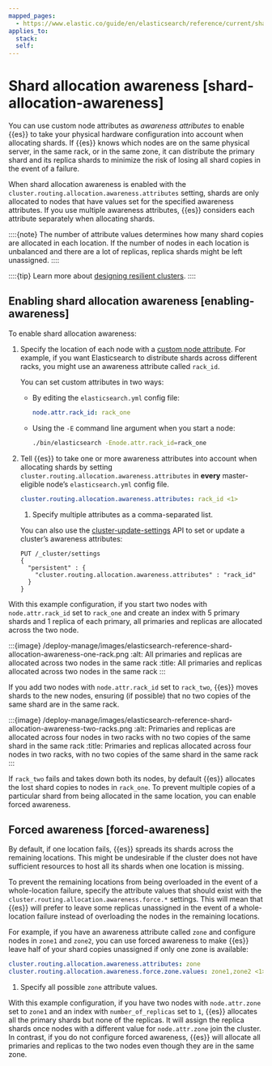 ```yaml
---
mapped_pages:
  - https://www.elastic.co/guide/en/elasticsearch/reference/current/shard-allocation-awareness.html
applies_to:
  stack:
  self:
---
```


# Shard allocation awareness [shard-allocation-awareness]

You can use custom node attributes as *awareness attributes* to enable {{es}} to take your physical hardware configuration into account when allocating shards. If {{es}} knows which nodes are on the same physical server, in the same rack, or in the same zone, it can distribute the primary shard and its replica shards to minimize the risk of losing all shard copies in the event of a failure.

When shard allocation awareness is enabled with the `cluster.routing.allocation.awareness.attributes` setting, shards are only allocated to nodes that have values set for the specified awareness attributes. If you use multiple awareness attributes, {{es}} considers each attribute separately when allocating shards.

::::{note}
The number of attribute values determines how many shard copies are allocated in each location. If the number of nodes in each location is unbalanced and there are a lot of replicas, replica shards might be left unassigned.
::::


::::{tip}
Learn more about [designing resilient clusters](../../production-guidance/availability-and-resilience/resilience-in-larger-clusters.md).
::::


## Enabling shard allocation awareness [enabling-awareness]

To enable shard allocation awareness:

1. Specify the location of each node with a [custom node attribute](elasticsearch://reference/elasticsearch/configuration-reference/node-settings.md#custom-node-attributes). For example, if you want Elasticsearch to distribute shards across different racks, you might use an awareness attribute called `rack_id`.

    You can set custom attributes in two ways:

    * By editing the `elasticsearch.yml` config file:

        ```yaml
        node.attr.rack_id: rack_one
        ```

    * Using the `-E` command line argument when you start a node:

        ```sh
        ./bin/elasticsearch -Enode.attr.rack_id=rack_one
        ```

2. Tell {{es}} to take one or more awareness attributes into account when allocating shards by setting `cluster.routing.allocation.awareness.attributes` in **every** master-eligible node’s `elasticsearch.yml` config file.

    ```yaml
    cluster.routing.allocation.awareness.attributes: rack_id <1>
    ```

    1. Specify multiple attributes as a comma-separated list.


    You can also use the [cluster-update-settings](https://www.elastic.co/docs/api/doc/elasticsearch/operation/operation-cluster-put-settings) API to set or update a cluster’s awareness attributes:

    ```console
    PUT /_cluster/settings
    {
      "persistent" : {
        "cluster.routing.allocation.awareness.attributes" : "rack_id"
      }
    }
    ```


With this example configuration, if you start two nodes with `node.attr.rack_id` set to `rack_one` and create an index with 5 primary shards and 1 replica of each primary, all primaries and replicas are allocated across the two node.

:::{image} /deploy-manage/images/elasticsearch-reference-shard-allocation-awareness-one-rack.png
:alt: All primaries and replicas are allocated across two nodes in the same rack
:title: All primaries and replicas allocated across two nodes in the same rack
:::

If you add two nodes with `node.attr.rack_id` set to `rack_two`, {{es}} moves shards to the new nodes, ensuring (if possible) that no two copies of the same shard are in the same rack.

:::{image} /deploy-manage/images/elasticsearch-reference-shard-allocation-awareness-two-racks.png
:alt: Primaries and replicas are allocated across four nodes in two racks with no two copies of the same shard in the same rack
:title: Primaries and replicas allocated across four nodes in two racks, with no two copies of the same shard in the same rack
:::

If `rack_two` fails and takes down both its nodes, by default {{es}} allocates the lost shard copies to nodes in `rack_one`. To prevent multiple copies of a particular shard from being allocated in the same location, you can enable forced awareness.


## Forced awareness [forced-awareness]

By default, if one location fails, {{es}} spreads its shards across the remaining locations. This might be undesirable if the cluster does not have sufficient resources to host all its shards when one location is missing.

To prevent the remaining locations from being overloaded in the event of a whole-location failure, specify the attribute values that should exist with the `cluster.routing.allocation.awareness.force.*` settings. This will mean that {{es}} will prefer to leave some replicas unassigned in the event of a whole-location failure instead of overloading the nodes in the remaining locations.

For example, if you have an awareness attribute called `zone` and configure nodes in `zone1` and `zone2`, you can use forced awareness to make {{es}} leave half of your shard copies unassigned if only one zone is available:

```yaml
cluster.routing.allocation.awareness.attributes: zone
cluster.routing.allocation.awareness.force.zone.values: zone1,zone2 <1>
```

1. Specify all possible `zone` attribute values.


With this example configuration, if you have two nodes with `node.attr.zone` set to `zone1` and an index with `number_of_replicas` set to `1`, {{es}} allocates all the primary shards but none of the replicas. It will assign the replica shards once nodes with a different value for `node.attr.zone` join the cluster. In contrast, if you do not configure forced awareness, {{es}} will allocate all primaries and replicas to the two nodes even though they are in the same zone.


